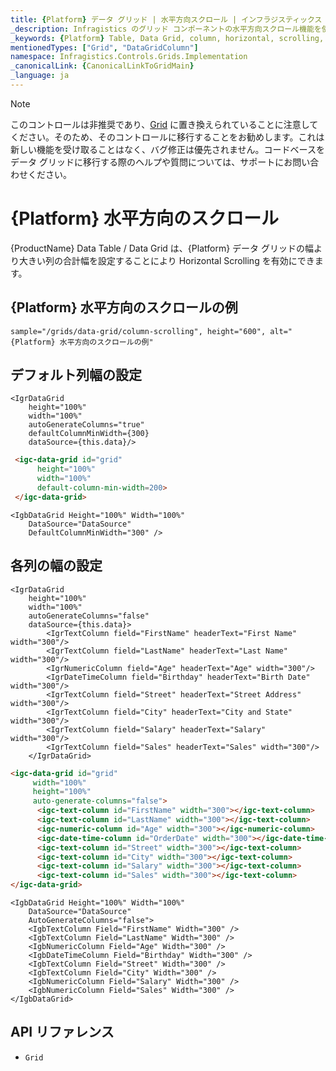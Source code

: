 ```yaml
---
title: {Platform} データ グリッド | 水平方向スクロール | インフラジスティックス
_description: Infragistics のグリッド コンポーネントの水平方向スクロール機能を使用して、列をシームレスにスクロールします。{ProductName} テーブルのサンプルを是非お試しください!
_keywords: {Platform} Table, Data Grid, column, horizontal, scrolling, {ProductName}, Infragistics, {Platform} テーブル, データ グリッド, 列, 水平, スクロール, インフラジスティックス
mentionedTypes: ["Grid", "DataGridColumn"]
namespace: Infragistics.Controls.Grids.Implementation
_canonicalLink: {CanonicalLinkToGridMain}
_language: ja
---
```


<!-- Blazor, WebComponents -->

> [!Note]
このコントロールは非推奨であり、[Grid](../data-grid.md) に置き換えられていることに注意してください。そのため、そのコントロールに移行することをお勧めします。これは新しい機能を受け取ることはなく、バグ修正は優先されません。コードベースをデータ グリッドに移行する際のヘルプや質問については、サポートにお問い合わせください。

<!-- end: Blazor, WebComponents -->

# {Platform} 水平方向のスクロール

{ProductName} Data Table / Data Grid は、{Platform} データ グリッドの幅より大きい列の合計幅を設定することにより Horizontal Scrolling を有効にできます。

## {Platform} 水平方向のスクロールの例


`sample="/grids/data-grid/column-scrolling", height="600", alt="{Platform} 水平方向のスクロールの例"`



<div class="divider--half"></div>

## デフォルト列幅の設定

```tsx
<IgrDataGrid
    height="100%"
    width="100%"
    autoGenerateColumns="true"
    defaultColumnMinWidth={300}
    dataSource={this.data}/>
```
```html
 <igc-data-grid id="grid"
      height="100%"
      width="100%"
      default-column-min-width=200>
 </igc-data-grid>
```

```razor
<IgbDataGrid Height="100%" Width="100%"
    DataSource="DataSource"
    DefaultColumnMinWidth="300" />
```

## 各列の幅の設定

```tsx
<IgrDataGrid
    height="100%"
    width="100%"
    autoGenerateColumns="false"
    dataSource={this.data}>
        <IgrTextColumn field="FirstName" headerText="First Name" width="300"/>
        <IgrTextColumn field="LastName" headerText="Last Name" width="300"/>
        <IgrNumericColumn field="Age" headerText="Age" width="300"/>
        <IgrDateTimeColumn field="Birthday" headerText="Birth Date" width="300"/>
        <IgrTextColumn field="Street" headerText="Street Address" width="300"/>
        <IgrTextColumn field="City" headerText="City and State" width="300"/>
        <IgrTextColumn field="Salary" headerText="Salary" width="300"/>
        <IgrTextColumn field="Sales" headerText="Sales" width="300"/>
    </IgrDataGrid>
```

```html
<igc-data-grid id="grid"
     width="100%"
     height="100%"
     auto-generate-columns="false">
      <igc-text-column id="FirstName" width="300"></igc-text-column>
      <igc-text-column id="LastName" width="300"></igc-text-column>
      <igc-numeric-column id="Age" width="300"></igc-numeric-column>
      <igc-date-time-column id="OrderDate" width="300"></igc-date-time-column>
      <igc-text-column id="Street" width="300"></igc-text-column>
      <igc-text-column id="City" width="300"></igc-text-column>
      <igc-text-column id="Salary" width="300"></igc-text-column>
      <igc-text-column id="Sales" width="300"></igc-text-column>
</igc-data-grid>
```

```razor
<IgbDataGrid Height="100%" Width="100%"
    DataSource="DataSource"
    AutoGenerateColumns="false">
    <IgbTextColumn Field="FirstName" Width="300" />
    <IgbTextColumn Field="LastName" Width="300" />
    <IgbNumericColumn Field="Age" Width="300" />
    <IgbDateTimeColumn Field="Birthday" Width="300" />
    <IgbTextColumn Field="Street" Width="300" />
    <IgbTextColumn Field="City" Width="300" />
    <IgbNumericColumn Field="Salary" Width="300" />
    <IgbNumericColumn Field="Sales" Width="300" />
</IgbDataGrid>
```

## API リファレンス

 - `Grid`
